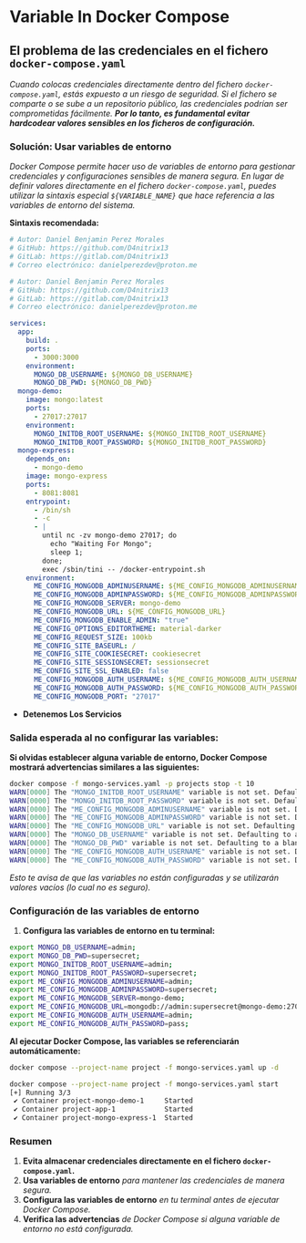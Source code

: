 <!-- Autor: Daniel Benjamin Perez Morales -->
<!-- GitHub: https://github.com/D4nitrix13 -->
<!-- GitLab: https://gitlab.com/D4nitrix13 -->
<!-- Correo electrónico: danielperezdev@proton.me -->

# **Variable In Docker Compose**

## **El problema de las credenciales en el fichero `docker-compose.yaml`**

*Cuando colocas credenciales directamente dentro del fichero `docker-compose.yaml`, estás expuesto a un riesgo de seguridad. Si el fichero se comparte o se sube a un repositorio público, las credenciales podrían ser comprometidas fácilmente. **Por lo tanto, es fundamental evitar hardcodear valores sensibles en los ficheros de configuración.***

### **Solución: Usar variables de entorno**

*Docker Compose permite hacer uso de variables de entorno para gestionar credenciales y configuraciones sensibles de manera segura. En lugar de definir valores directamente en el fichero `docker-compose.yaml`, puedes utilizar la sintaxis especial `${VARIABLE_NAME}` que hace referencia a las variables de entorno del sistema.*

**Sintaxis recomendada:**

```yaml
# Autor: Daniel Benjamin Perez Morales
# GitHub: https://github.com/D4nitrix13
# GitLab: https://gitlab.com/D4nitrix13
# Correo electrónico: danielperezdev@proton.me

# Autor: Daniel Benjamin Perez Morales
# GitHub: https://github.com/D4nitrix13
# GitLab: https://gitlab.com/D4nitrix13
# Correo electrónico: danielperezdev@proton.me

services:
  app:
    build: .
    ports:
      - 3000:3000
    environment:
      MONGO_DB_USERNAME: ${MONGO_DB_USERNAME}
      MONGO_DB_PWD: ${MONGO_DB_PWD}
  mongo-demo:
    image: mongo:latest
    ports:
      - 27017:27017
    environment:
      MONGO_INITDB_ROOT_USERNAME: ${MONGO_INITDB_ROOT_USERNAME}
      MONGO_INITDB_ROOT_PASSWORD: ${MONGO_INITDB_ROOT_PASSWORD}
  mongo-express:
    depends_on:
      - mongo-demo
    image: mongo-express
    ports:
      - 8081:8081
    entrypoint:
      - /bin/sh
      - -c
      - |
        until nc -zv mongo-demo 27017; do
          echo "Waiting For Mongo";
          sleep 1;
        done;
        exec /sbin/tini -- /docker-entrypoint.sh
    environment:
      ME_CONFIG_MONGODB_ADMINUSERNAME: ${ME_CONFIG_MONGODB_ADMINUSERNAME}
      ME_CONFIG_MONGODB_ADMINPASSWORD: ${ME_CONFIG_MONGODB_ADMINPASSWORD}
      ME_CONFIG_MONGODB_SERVER: mongo-demo
      ME_CONFIG_MONGODB_URL: ${ME_CONFIG_MONGODB_URL}
      ME_CONFIG_MONGODB_ENABLE_ADMIN: "true"
      ME_CONFIG_OPTIONS_EDITORTHEME: material-darker
      ME_CONFIG_REQUEST_SIZE: 100kb
      ME_CONFIG_SITE_BASEURL: /
      ME_CONFIG_SITE_COOKIESECRET: cookiesecret
      ME_CONFIG_SITE_SESSIONSECRET: sessionsecret
      ME_CONFIG_SITE_SSL_ENABLED: false
      ME_CONFIG_MONGODB_AUTH_USERNAME: ${ME_CONFIG_MONGODB_AUTH_USERNAME}
      ME_CONFIG_MONGODB_AUTH_PASSWORD: ${ME_CONFIG_MONGODB_AUTH_PASSWORD}
      ME_CONFIG_MONGODB_PORT: "27017"
```

- **Detenemos Los Servicios**

### **Salida esperada al no configurar las variables:**

**Si olvidas establecer alguna variable de entorno, Docker Compose mostrará advertencias similares a las siguientes:**

```bash
docker compose -f mongo-services.yaml -p projects stop -t 10
WARN[0000] The "MONGO_INITDB_ROOT_USERNAME" variable is not set. Defaulting to a blank string.
WARN[0000] The "MONGO_INITDB_ROOT_PASSWORD" variable is not set. Defaulting to a blank string.
WARN[0000] The "ME_CONFIG_MONGODB_ADMINUSERNAME" variable is not set. Defaulting to a blank string.
WARN[0000] The "ME_CONFIG_MONGODB_ADMINPASSWORD" variable is not set. Defaulting to a blank string.
WARN[0000] The "ME_CONFIG_MONGODB_URL" variable is not set. Defaulting to a blank string.
WARN[0000] The "MONGO_DB_USERNAME" variable is not set. Defaulting to a blank string.
WARN[0000] The "MONGO_DB_PWD" variable is not set. Defaulting to a blank string.
WARN[0000] The "ME_CONFIG_MONGODB_AUTH_USERNAME" variable is not set. Defaulting to a blank string.
WARN[0000] The "ME_CONFIG_MONGODB_AUTH_PASSWORD" variable is not set. Defaulting to a blank string.
```

*Esto te avisa de que las variables no están configuradas y se utilizarán valores vacíos (lo cual no es seguro).*

### **Configuración de las variables de entorno**

1. **Configura las variables de entorno en tu terminal:**

```bash
export MONGO_DB_USERNAME=admin;
export MONGO_DB_PWD=supersecret;
export MONGO_INITDB_ROOT_USERNAME=admin;
export MONGO_INITDB_ROOT_PASSWORD=supersecret;
export ME_CONFIG_MONGODB_ADMINUSERNAME=admin;
export ME_CONFIG_MONGODB_ADMINPASSWORD=supersecret;
export ME_CONFIG_MONGODB_SERVER=mongo-demo;
export ME_CONFIG_MONGODB_URL=mongodb://admin:supersecret@mongo-demo:27017/;
export ME_CONFIG_MONGODB_AUTH_USERNAME=admin;
export ME_CONFIG_MONGODB_AUTH_PASSWORD=pass;
```

**Al ejecutar Docker Compose, las variables se referenciarán automáticamente:**

```bash
docker compose --project-name project -f mongo-services.yaml up -d
```

```bash
docker compose --project-name project -f mongo-services.yaml start
[+] Running 3/3
 ✔ Container project-mongo-demo-1     Started                                                                                    0.5s
 ✔ Container project-app-1            Started                                                                                    0.5s
 ✔ Container project-mongo-express-1  Started                                                                                    0.4s
```

### **Resumen**

1. **Evita almacenar credenciales directamente en el fichero `docker-compose.yaml`.**
2. **Usa variables de entorno** *para mantener las credenciales de manera segura.*
3. **Configura las variables de entorno** *en tu terminal antes de ejecutar Docker Compose.*
4. **Verifica las advertencias** *de Docker Compose si alguna variable de entorno no está configurada.*
